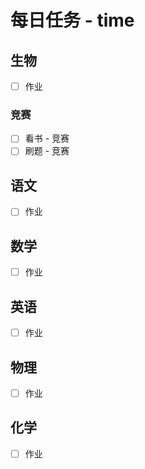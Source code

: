 # 每日任务 - **__time__**

## 生物

- [ ] 作业

### 竞赛

- [ ] 看书 - 竞赛
- [ ] 刷题 - 竞赛

## 语文

- [ ] 作业

## 数学

- [ ] 作业

## 英语

- [ ] 作业

## 物理

- [ ] 作业

## 化学

- [ ] 作业

